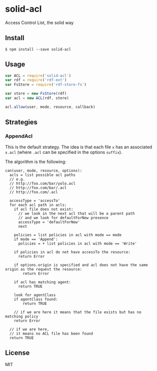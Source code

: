# solid-acl

Access Control List, the solid way

## Install

```
$ npm install --save solid-acl
```

## Usage


```javascript
var ACL = require('solid-acl')
var rdf = require('rdf-ext')
var FsStore = require('rdf-store-fs')

var store = new FsStore(rdf)
var acl = new ACL(rdf, store)

acl.allow(user, mode, resource, callback)
```

## Strategies

### AppendAcl

This is the default strategy. The idea is that each file `x` has an associated `x.acl` (where `.acl` can be specified in the options `suffix`).

The algorithm is the following:

```
can(user, mode, resource, options):
  acls = list possible acl paths
  // e.g.
  // http://foo.com/bar/yolo.acl
  // http://foo.com/bar/.acl
  // http://foo.com/.acl
  
  accessType = 'accessTo'
  for each acl path in acls:
    if acl file does not exist:
      // we look in the next acl that will be a parent path
      // and we look for defaultForNew presence
      accessType = 'defaultForNew'
      next
    
    policies = list policies in acl with mode == mode
    if mode == 'Append':
      policies = + list policies in acl with mode == 'Write'

    if policies in acl do not have accessTo the resource:
      return Error

    if options.origin is specified and acl does not have the same origin as the request the resource:
        return Error

    if acl has matching agent:
      return TRUE

    look for agentClass
    if agentClass found:
        return TRUE

    // if we are here it means that the file exists but has no matching policy
    return Error
  
  // if we are here,
  // it means no ACL file has been found
  return TRUE
```


## License

MIT
